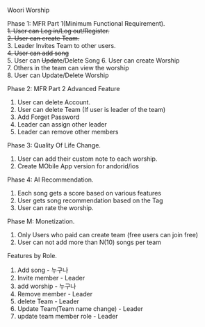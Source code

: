 Woori Worship

Phase 1: MFR Part 1(Minimum Functional Requirement).  
~~1. User can Log in/Log out/Register.~~  
~~2. User can create Team.~~  
3. Leader Invites Team to other users.  
~~4. User can add song~~  
5. User can ~~Update~~/Delete Song
6. User can create Worship  
7. Others in the team can view the worship  
8. User can Update/Delete Worship

Phase 2: MFR Part 2 Advanced Feature  
1. User can delete Account.  
2. User can delete Team (If user is leader of the team)  
3. Add Forget Password  
4. Leader can assign other leader  
5. Leader can remove other members  

Phase 3: Quality Of Life Change.  
1. User can add their custom note to each worship.  
2. Create MObile App version for andorid/ios  

Phase 4: AI Recommendation.  
1. Each song gets a score based on various features  
2. User gets song recommendation based on the Tag  
3. User can rate the worship.  

Phase M: Monetization.  
1. Only Users who paid can create team (free users can join free)  
2. User can not add more than N(10) songs per team  




Features by Role.
1. Add song - 누구나
2. Invite member - Leader
3. add worship - 누구나
4. Remove member - Leader
5. delete Team - Leader
6. Update Team(Team name change) - Leader
7. update team member role - Leader